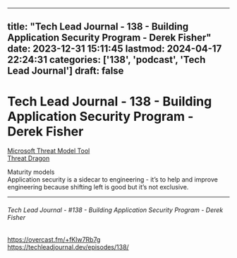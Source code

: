 
---
title: "Tech Lead Journal - 138 - Building Application Security Program - Derek Fisher"
date: 2023-12-31 15:11:45
lastmod: 2024-04-17 22:24:31
categories: ['138', 'podcast', 'Tech Lead Journal']
draft: false
---


# Tech Lead Journal - 138 - Building Application Security Program - Derek Fisher

[Microsoft Threat Model Tool](https://learn.microsoft.com/en-us/azure/security/develop/threat-modeling-tool)  
[Threat Dragon](https://owasp.org/www-project-threat-dragon/)

Maturity models  
Application security is a sidecar to engineering - it’s to help and improve engineering because shifting left is good but it’s not exclusive.

---
###### Tech Lead Journal - #138 - Building Application Security Program - Derek Fisher

https://overcast.fm/+fKlw7Rb7g  
https://techleadjournal.dev/episodes/138/

<!-- #public -->
<!-- #podcast -->
<!-- #Tech Lead Journal# -->

<!-- {BearID:4E0B99C4-C85D-4582-8E61-D6BE1F151BE1} -->
